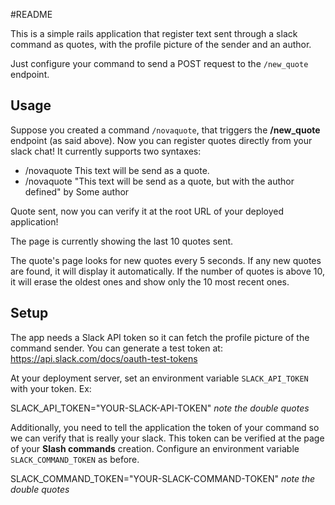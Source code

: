 #README

This is a simple rails application that register text sent through a slack command as quotes, with the profile picture of the sender and an author.

Just configure your command to send a POST request to the `/new_quote` endpoint.

Usage
-----
Suppose you created a command `/novaquote`, that triggers the **/new_quote** endpoint (as said above).
Now you can register quotes directly from your slack chat! It currently supports two syntaxes:

- /novaquote This text will be send as a quote.
- /novaquote "This text will be send as a quote, but with the author defined" by Some author

Quote sent, now you can verify it at the root URL of your deployed application!

The page is currently showing the last 10 quotes sent.

The quote's page looks for new quotes every 5 seconds. If any new quotes are found, it will display it automatically. 
If the number of quotes is above 10, it will erase the oldest ones and show only the 10 most recent ones.

Setup
------
The app needs a Slack API token so it can fetch the profile picture of the command sender. 
You can generate a test token at: https://api.slack.com/docs/oauth-test-tokens

At your deployment server, set an environment variable `SLACK_API_TOKEN` with your token. Ex:

SLACK_API_TOKEN="YOUR-SLACK-API-TOKEN" *note the double quotes*

Additionally, you need to tell the application the token of your command so we
can verify that is really your slack. This token can be verified at the page of
your **Slash commands** creation. Configure an environment variable
`SLACK_COMMAND_TOKEN` as before.

SLACK_COMMAND_TOKEN="YOUR-SLACK-COMMAND-TOKEN" *note the double quotes*
